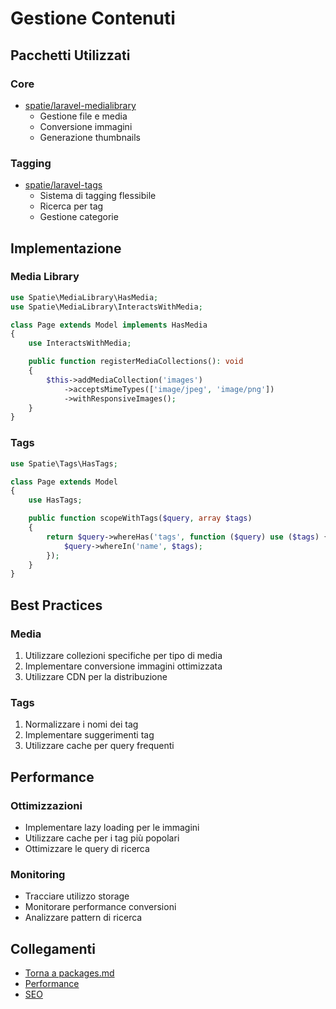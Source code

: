 # Gestione Contenuti

## Pacchetti Utilizzati

### Core
- [spatie/laravel-medialibrary](https://github.com/spatie/laravel-medialibrary)
  - Gestione file e media
  - Conversione immagini
  - Generazione thumbnails

### Tagging
- [spatie/laravel-tags](https://github.com/spatie/laravel-tags)
  - Sistema di tagging flessibile
  - Ricerca per tag
  - Gestione categorie

## Implementazione

### Media Library
```php
use Spatie\MediaLibrary\HasMedia;
use Spatie\MediaLibrary\InteractsWithMedia;

class Page extends Model implements HasMedia
{
    use InteractsWithMedia;

    public function registerMediaCollections(): void
    {
        $this->addMediaCollection('images')
            ->acceptsMimeTypes(['image/jpeg', 'image/png'])
            ->withResponsiveImages();
    }
}
```

### Tags
```php
use Spatie\Tags\HasTags;

class Page extends Model
{
    use HasTags;

    public function scopeWithTags($query, array $tags)
    {
        return $query->whereHas('tags', function ($query) use ($tags) {
            $query->whereIn('name', $tags);
        });
    }
}
```

## Best Practices

### Media
1. Utilizzare collezioni specifiche per tipo di media
2. Implementare conversione immagini ottimizzata
3. Utilizzare CDN per la distribuzione

### Tags
1. Normalizzare i nomi dei tag
2. Implementare suggerimenti tag
3. Utilizzare cache per query frequenti

## Performance

### Ottimizzazioni
- Implementare lazy loading per le immagini
- Utilizzare cache per i tag più popolari
- Ottimizzare le query di ricerca

### Monitoring
- Tracciare utilizzo storage
- Monitorare performance conversioni
- Analizzare pattern di ricerca

## Collegamenti

- [Torna a packages.md](../packages.md)
- [Performance](performance.md)
- [SEO](seo.md) 
